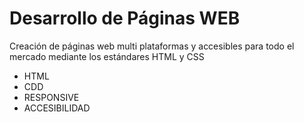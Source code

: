 # Desarrollo de Páginas WEB
Creación de páginas web multi plataformas y accesibles para todo el mercado mediante los estándares HTML y CSS 
+ HTML
+ CDD
+ RESPONSIVE
+ ACCESIBILIDAD
